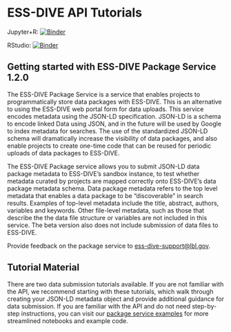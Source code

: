 # ESS-DIVE API Tutorials

Jupyter+R: [![Binder](https://mybinder.org/badge_logo.svg)](https://mybinder.org/v2/gh/ess-dive/essdive-tutorials/HEAD)

RStudio: [![Binder](https://mybinder.org/badge_logo.svg)](https://mybinder.org/v2/gh/ess-dive/essdive-tutorials/HEAD?urlpath=rstudio)

## Getting started with ESS-DIVE Package Service 1.2.0
The ESS-DIVE Package Service is a service that enables projects to programmatically store data packages with ESS-DIVE. This is an alternative to using the ESS-DIVE web portal form for data uploads. This service encodes metadata using the JSON-LD specification. JSON-LD is a schema to encode linked Data using JSON, and in the future will be used by Google to index metadata for searches. The use of the standardized JSON-LD schema will dramatically increase the visibility of data packages, and also enable projects to create one-time code that can be reused for periodic uploads of data packages to ESS-DIVE.

The ESS-DIVE Package service allows you to submit JSON-LD data package metadata to ESS-DIVE’s sandbox instance, to test whether metadata curated by projects are mapped correctly onto ESS-DIVE’s data package metadata schema. Data package metadata refers to the top level metadata that enables a data package to be “discoverable” in search results. Examples of top-level metadata include the title, abstract, authors, variables and keywords. Other file-level metadata, such as those that describe the the data file structure or variables are not included in this service. The beta version also does not include submission of data files to ESS-DIVE.

Provide feedback on the package service to ess-dive-support@lbl.gov.

## Tutorial Material
There are two data submission tutorials available. If you are not familiar with the API, we recommend starting with these tutorials, which walk through creating your JSON-LD metadata object and provide additional guidance for data submission. If you are familiar with the API and do not need step-by-step instructions, you can visit our [package service examples](https://github.com/ess-dive/essdive-package-service-examples/tree/4bcfe8fa2cd77c3f8bcf1895173a32a64f2196b5) for more streamlined notebooks and example code. 

